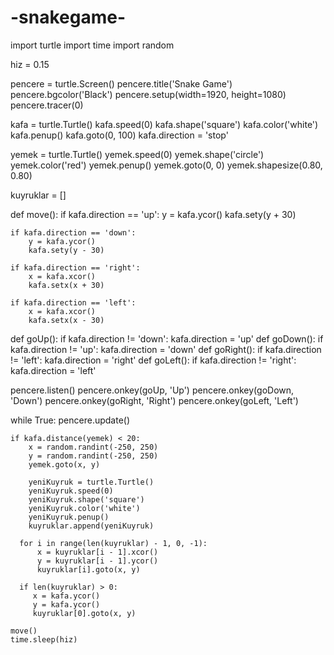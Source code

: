 # -snakegame-
import turtle
import time
import random

hiz = 0.15


pencere = turtle.Screen()
pencere.title('Snake Game')
pencere.bgcolor('Black')
pencere.setup(width=1920, height=1080)
pencere.tracer(0)

kafa = turtle.Turtle()
kafa.speed(0)
kafa.shape('square')
kafa.color('white')
kafa.penup()
kafa.goto(0, 100)
kafa.direction = 'stop'

yemek = turtle.Turtle()
yemek.speed(0)
yemek.shape('circle')
yemek.color('red')
yemek.penup()
yemek.goto(0, 0)
yemek.shapesize(0.80, 0.80)

kuyruklar = []



def move():
    if kafa.direction == 'up':
        y = kafa.ycor()
        kafa.sety(y + 30)

    if kafa.direction == 'down':
        y = kafa.ycor()
        kafa.sety(y - 30)

    if kafa.direction == 'right':
        x = kafa.xcor()
        kafa.setx(x + 30)

    if kafa.direction == 'left':
        x = kafa.xcor()
        kafa.setx(x - 30)

def goUp():
    if kafa.direction != 'down':
        kafa.direction = 'up'
def goDown():
    if kafa.direction != 'up':
        kafa.direction = 'down'
def goRight():
    if kafa.direction != 'left':
        kafa.direction = 'right'
def goLeft():
    if kafa.direction != 'right':
        kafa.direction = 'left'

pencere.listen()
pencere.onkey(goUp, 'Up')
pencere.onkey(goDown, 'Down')
pencere.onkey(goRight, 'Right')
pencere.onkey(goLeft, 'Left')

while True:
    pencere.update()


    if kafa.distance(yemek) < 20:
        x = random.randint(-250, 250)
        y = random.randint(-250, 250)
        yemek.goto(x, y)

        yeniKuyruk = turtle.Turtle()
        yeniKuyruk.speed(0)
        yeniKuyruk.shape('square')
        yeniKuyruk.color('white')
        yeniKuyruk.penup()
        kuyruklar.append(yeniKuyruk)

      for i in range(len(kuyruklar) - 1, 0, -1):
          x = kuyruklar[i - 1].xcor()
          y = kuyruklar[i - 1].ycor()
          kuyruklar[i].goto(x, y)

      if len(kuyruklar) > 0:
         x = kafa.ycor()
         y = kafa.ycor()
         kuyruklar[0].goto(x, y)

    move()
    time.sleep(hiz)

